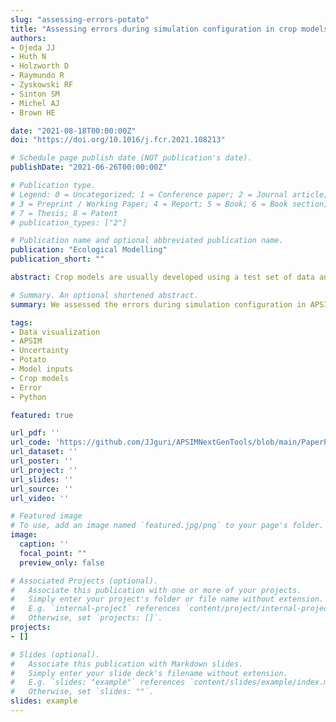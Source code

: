 ```yaml
---
slug: "assessing-errors-potato"
title: "Assessing errors during simulation configuration in crop models – A global case study using APSIM-Potato"
authors:
- Ojeda JJ
- Huth N
- Holzworth D
- Raymundo R
- Zyskowski RF
- Sinton SM
- Michel AJ
- Brown HE

date: "2021-08-18T00:00:00Z"
doi: "https://doi.org/10.1016/j.fcr.2021.108213"

# Schedule page publish date (NOT publication's date).
publishDate: "2021-06-26T00:00:00Z"

# Publication type.
# Legend: 0 = Uncategorized; 1 = Conference paper; 2 = Journal article;
# 3 = Preprint / Working Paper; 4 = Report; 5 = Book; 6 = Book section;
# 7 = Thesis; 8 = Patent
# publication_types: ["2"]

# Publication name and optional abbreviated publication name.
publication: "Ecological Modelling"
publication_short: ""

abstract: Crop models are usually developed using a test set of data and simulations representing a range of environment, soil, management and genotype combinations. Previous studies demonstrated that errors in the configuration of test simulations and aggregation of observed data sets are common and can cause major problems for model development. However, the extent and effect of such errors using Agricultural Production system SIMulator Next Generation (APSIM) crop models are not usually considered as a source of model uncertainty. This is a methodological paper describing several approaches for testing the APSIM simulation configuration to detect anomalies in the input and observed data. In this study, we assess the simulation configuration process through (i) quality control analysis based on a standardised climate dataset (ii) outlier identification and (iii) a palette of visualization tools. A crop model – APSIM-Potato is described to demonstrate the main sources of error during the simulation configuration and data collation processes. Input data from 426 experiments conducted from 1970 to 2019 in 19 countries were collected and configured to run a model simulation. Plots were made comparing simulation configuration data and observed data across the entire test set so these values could be checked relative to others in the test set and with independent datasets. Errors were found in all steps of the simulation configuration process (climate, soil, crop management and observed data). We identified a surprising number of errors and inappropriate assumptions that had been made which could influence model predictions. The approach presented here moved the bulk of the effort from fitting model processes to setting up broad simulation configuration testing and detailed interrogation to identify current gaps for further model development.

# Summary. An optional shortened abstract.
summary: We assessed the errors during simulation configuration in APSIM-Potato using GxExM experiments worldwide.

tags:
- Data visualization
- APSIM
- Uncertainty
- Potato
- Model inputs
- Crop models
- Error
- Python

featured: true

url_pdf: ''
url_code: 'https://github.com/JJguri/APSIMNextGenTools/blob/main/PaperPotato.ipynb'
url_dataset: ''
url_poster: ''
url_project: ''
url_slides: ''
url_source: ''
url_video: ''

# Featured image
# To use, add an image named `featured.jpg/png` to your page's folder. 
image:
  caption: ''
  focal_point: ""
  preview_only: false

# Associated Projects (optional).
#   Associate this publication with one or more of your projects.
#   Simply enter your project's folder or file name without extension.
#   E.g. `internal-project` references `content/project/internal-project/index.md`.
#   Otherwise, set `projects: []`.
projects:
- []

# Slides (optional).
#   Associate this publication with Markdown slides.
#   Simply enter your slide deck's filename without extension.
#   E.g. `slides: "example"` references `content/slides/example/index.md`.
#   Otherwise, set `slides: ""`.
slides: example
---
```

